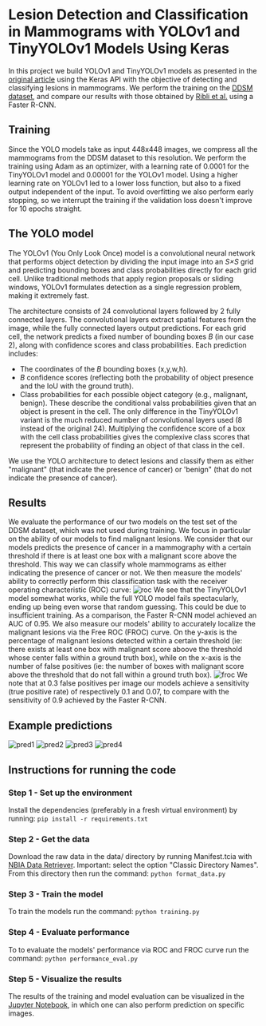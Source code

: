# Lesion Detection and Classification in Mammograms with YOLOv1 and TinyYOLOv1 Models Using Keras

In this project we build YOLOv1 and TinyYOLOv1 models as presented in the [original article](refs/Yolo.pdf) using the Keras API with the objective of detecting and classifying lesions in mammograms. We perform the training on the [DDSM dataset](refs/CBIS-DDSM.pdf), and compare our results with those obtained by [Ribli et al.](refs/CBIS-DDSM.pdf) using a Faster R-CNN.

## Training
Since the YOLO models take as input 448x448 images, we compress all the mammograms from the DDSM dataset to this resolution. We perform the training using Adam as an optimizer, with a learning rate of 0.0001 for the TinyYOLOv1 model and 0.00001 for the YOLOv1 model. Using a higher learning rate on YOLOv1 led to a lower loss function, but also to a fixed output independent of the input. To avoid overfitting we also perform early stopping, so we interrupt the training if the validation loss doesn't improve for 10 epochs straight.


## The YOLO model
The YOLOv1 (You Only Look Once) model is a convolutional neural network that performs object detection by dividing the input image into an *S×S* grid and predicting bounding boxes and class probabilities directly for each grid cell. Unlike traditional methods that apply region proposals or sliding windows, YOLOv1 formulates detection as a single regression problem, making it extremely fast.

The architecture consists of 24 convolutional layers followed by 2 fully connected layers. The convolutional layers extract spatial features from the image, while the fully connected layers output predictions. For each grid cell, the network predicts a fixed number of bounding boxes *B* (in our case 2), along with confidence scores and class probabilities. Each prediction includes:
- The coordinates of the *B* bounding boxes (x,y,w,h).
- *B* confidence scores (reflecting both the probability of object presence and the IoU with the ground truth).
- Class probabilities for each possible object category (e.g., malignant, benign). These describe the conditional valss probabilities given that an object is present in the cell.
The only difference in the TinyYOLOv1 variant is the much reduced number of convolutional layers used (8 instead of the original 24). Multiplying the confidence score of a box with the cell class probabilities gives the complexive class scores that represent the probability of finding an object of that class in the cell.

We use the YOLO architecture to detect lesions and classify them as either "malignant" (that indicate the presence of cancer) or 'benign" (that do not indicate the presence of cancer).

## Results
We evaluate the performance of our two models on the test set of the DDSM dataset, which was not used during training. We focus in particular on the ability of our models to find malignant lesions.
We consider that our models predicts the presence of cancer in a mammography with a certain threshold if there is at least one box with a malignant score above the threshold. This way we can classify whole mammograms as either indicating the presence of cancer or not.
We then measure the models' ability to correctly perform this classification task with the receiver operating characteristic (ROC) curve:
![roc](https://github.com/user-attachments/assets/f1e12db1-f893-4bd4-9d08-44ee72bb93e3)
We see that the TinyYOLOv1 model somewhat works, while the full YOLO model fails spectacularly, ending up being even worse that random guessing. This could be due to insufficient training. As a comparison, the Faster R-CNN model achieved an AUC of 0.95.
We also measure our models' ability to accurately localize the malignant lesions via the Free ROC (FROC) curve. On the y-axis is the percentage of malignant lesions detected within a certain threshold (ie: there exists at least one box with malignant score aboove the threshold whose center falls within a ground truth box), while on the x-axis is the number of false positives (ie: the number of boxes with malignant score above the threshold that do not fall within a ground truth box).
![froc](https://github.com/user-attachments/assets/93f184a7-7943-43d3-97e4-c9438a5885ac)
We note that at 0.3 false positives per image our models achieve a sensitivity (true positive rate) of respectively 0.1 and 0.07, to compare with the sensitivity of 0.9 achieved by the Faster R-CNN.

## Example predictions
![pred1](https://github.com/user-attachments/assets/3c299e60-8bb7-44bf-854b-dd0bc849b6d7)
![pred2](https://github.com/user-attachments/assets/966e14b0-f062-4a31-a58f-f1f2c1439cb3)
![pred3](https://github.com/user-attachments/assets/e0e2d4ba-8e18-4f4e-93f1-55f29c02778a)
![pred4](https://github.com/user-attachments/assets/c94ec5ff-43fe-4e2c-befc-8a6ab9a1260d)

## Instructions for running the code

### Step 1 - Set up the environment
Install the dependencies (preferably in a fresh virtual environment) by running:
`pip install -r requirements.txt`

### Step 2 - Get the data
Download the raw data in the data/ directory by running Manifest.tcia with [NBIA Data Retriever](https://wiki.cancerimagingarchive.net/display/NBIA/Downloading+TCIA+Images). Important: select the option "Classic Directory Names". From this directory then run the command:
`python format_data.py`

### Step 3 - Train the model
To train the models run the command:
`python training.py`

### Step 4 - Evaluate performance
To to evaluate the models' performance via ROC and FROC curve run the command:
`python performance_eval.py`

### Step 5 - Visualize the results
The results of the training and model evaluation can be visualized in the [Jupyter Notebook](Results.ipynb), in which one can also perform prediction on specific images.
